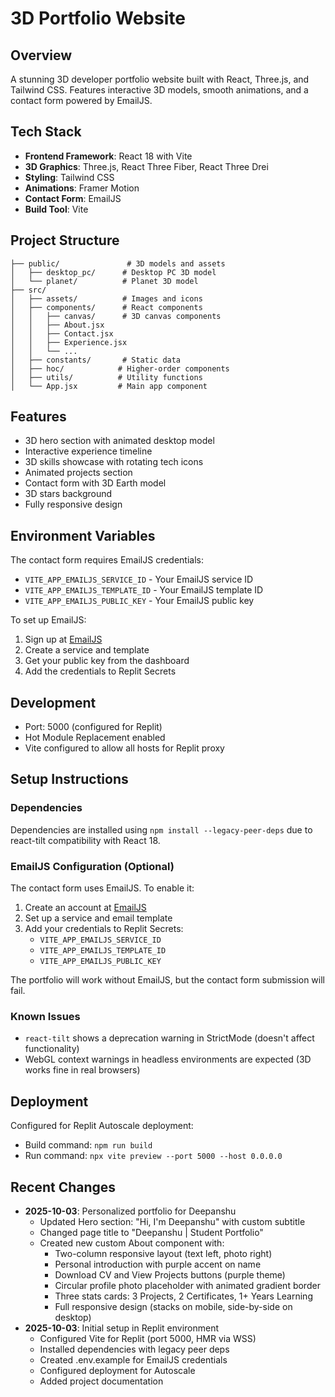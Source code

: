# 3D Portfolio Website

## Overview
A stunning 3D developer portfolio website built with React, Three.js, and Tailwind CSS. Features interactive 3D models, smooth animations, and a contact form powered by EmailJS.

## Tech Stack
- **Frontend Framework**: React 18 with Vite
- **3D Graphics**: Three.js, React Three Fiber, React Three Drei
- **Styling**: Tailwind CSS
- **Animations**: Framer Motion
- **Contact Form**: EmailJS
- **Build Tool**: Vite

## Project Structure
```
├── public/               # 3D models and assets
│   ├── desktop_pc/      # Desktop PC 3D model
│   └── planet/          # Planet 3D model
├── src/
│   ├── assets/          # Images and icons
│   ├── components/      # React components
│   │   ├── canvas/      # 3D canvas components
│   │   ├── About.jsx
│   │   ├── Contact.jsx
│   │   ├── Experience.jsx
│   │   └── ...
│   ├── constants/       # Static data
│   ├── hoc/            # Higher-order components
│   ├── utils/          # Utility functions
│   └── App.jsx         # Main app component
```

## Features
- 3D hero section with animated desktop model
- Interactive experience timeline
- 3D skills showcase with rotating tech icons
- Animated projects section
- Contact form with 3D Earth model
- 3D stars background
- Fully responsive design

## Environment Variables
The contact form requires EmailJS credentials:
- `VITE_APP_EMAILJS_SERVICE_ID` - Your EmailJS service ID
- `VITE_APP_EMAILJS_TEMPLATE_ID` - Your EmailJS template ID  
- `VITE_APP_EMAILJS_PUBLIC_KEY` - Your EmailJS public key

To set up EmailJS:
1. Sign up at [EmailJS](https://www.emailjs.com/)
2. Create a service and template
3. Get your public key from the dashboard
4. Add the credentials to Replit Secrets

## Development
- Port: 5000 (configured for Replit)
- Hot Module Replacement enabled
- Vite configured to allow all hosts for Replit proxy

## Setup Instructions

### Dependencies
Dependencies are installed using `npm install --legacy-peer-deps` due to react-tilt compatibility with React 18.

### EmailJS Configuration (Optional)
The contact form uses EmailJS. To enable it:
1. Create an account at [EmailJS](https://www.emailjs.com/)
2. Set up a service and email template
3. Add your credentials to Replit Secrets:
   - `VITE_APP_EMAILJS_SERVICE_ID`
   - `VITE_APP_EMAILJS_TEMPLATE_ID`
   - `VITE_APP_EMAILJS_PUBLIC_KEY`

The portfolio will work without EmailJS, but the contact form submission will fail.

### Known Issues
- `react-tilt` shows a deprecation warning in StrictMode (doesn't affect functionality)
- WebGL context warnings in headless environments are expected (3D works fine in real browsers)

## Deployment
Configured for Replit Autoscale deployment:
- Build command: `npm run build`
- Run command: `npx vite preview --port 5000 --host 0.0.0.0`

## Recent Changes
- **2025-10-03**: Personalized portfolio for Deepanshu
  - Updated Hero section: "Hi, I'm Deepanshu" with custom subtitle
  - Changed page title to "Deepanshu | Student Portfolio"
  - Created new custom About component with:
    - Two-column responsive layout (text left, photo right)
    - Personal introduction with purple accent on name
    - Download CV and View Projects buttons (purple theme)
    - Circular profile photo placeholder with animated gradient border
    - Three stats cards: 3 Projects, 2 Certificates, 1+ Years Learning
    - Full responsive design (stacks on mobile, side-by-side on desktop)
- **2025-10-03**: Initial setup in Replit environment
  - Configured Vite for Replit (port 5000, HMR via WSS)
  - Installed dependencies with legacy peer deps
  - Created .env.example for EmailJS credentials
  - Configured deployment for Autoscale
  - Added project documentation
